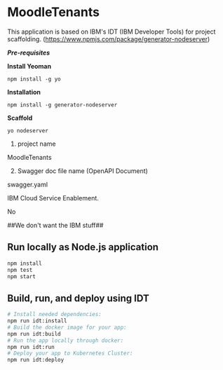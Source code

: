 # MoodleTenants
This application is based on IBM's IDT (IBM Developer Tools) for project scaffolding. (https://www.npmjs.com/package/generator-nodeserver) 


***Pre-requisites***

**Install Yeoman**

`npm install -g yo`

**Installation**

`npm install -g generator-nodeserver`

**Scaffold**

`yo nodeserver`

1. project name

MoodleTenants

2. Swagger doc file name (OpenAPI Document)

swagger.yaml

IBM Cloud Service Enablement.

No

##We don't want the IBM stuff##

## Run locally as Node.js application

```bash
npm install
npm test
npm start
```

## Build, run, and deploy using IDT

```bash
# Install needed dependencies:
npm run idt:install
# Build the docker image for your app:
npm run idt:build
# Run the app locally through docker:
npm run idt:run
# Deploy your app to Kubernetes Cluster:
npm run idt:deploy
```
